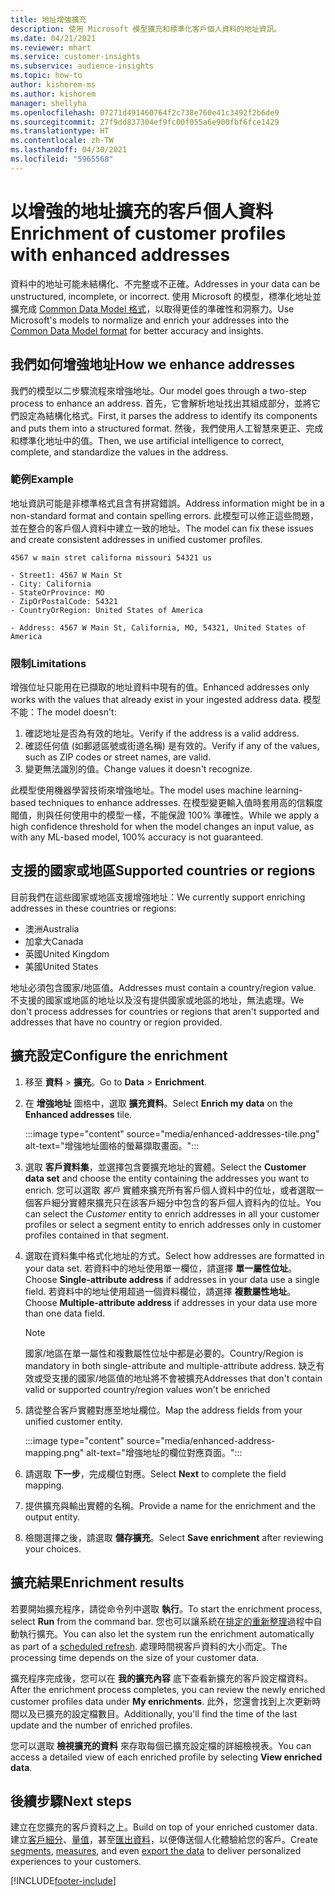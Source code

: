 ```yaml
---
title: 地址增強擴充
description: 使用 Microsoft 模型擴充和標準化客戶個人資料的地址資訊。
ms.date: 04/21/2021
ms.reviewer: mhart
ms.service: customer-insights
ms.subservice: audience-insights
ms.topic: how-to
author: kishorem-ms
ms.author: kishorem
manager: shellyha
ms.openlocfilehash: 07271d491460764f2c738e760e41c3492f2b6de9
ms.sourcegitcommit: 27f9dd837304ef9fc00f055a6e900fbf6fce1429
ms.translationtype: HT
ms.contentlocale: zh-TW
ms.lasthandoff: 04/30/2021
ms.locfileid: "5965568"
---
```

# <a name="enrichment-of-customer-profiles-with-enhanced-addresses"></a><span data-ttu-id="f9299-103">以增強的地址擴充的客戶個人資料</span><span class="sxs-lookup"><span data-stu-id="f9299-103">Enrichment of customer profiles with enhanced addresses</span></span>

<span data-ttu-id="f9299-104">資料中的地址可能未結構化、不完整或不正確。</span><span class="sxs-lookup"><span data-stu-id="f9299-104">Addresses in your data can be unstructured, incomplete, or incorrect.</span></span> <span data-ttu-id="f9299-105">使用 Microsoft 的模型，標準化地址並擴充成 [Common Data Model 格式](/common-data-model/schema/core/applicationcommon/address)，以取得更佳的準確性和洞察力。</span><span class="sxs-lookup"><span data-stu-id="f9299-105">Use Microsoft's models to normalize and enrich your addresses into the [Common Data Model format](/common-data-model/schema/core/applicationcommon/address) for better accuracy and insights.</span></span>

## <a name="how-we-enhance-addresses"></a><span data-ttu-id="f9299-106">我們如何增強地址</span><span class="sxs-lookup"><span data-stu-id="f9299-106">How we enhance addresses</span></span>

<span data-ttu-id="f9299-107">我們的模型以二步驟流程來增強地址。</span><span class="sxs-lookup"><span data-stu-id="f9299-107">Our model goes through a two-step process to enhance an address.</span></span> <span data-ttu-id="f9299-108">首先，它會解析地址找出其組成部分，並將它們設定為結構化格式。</span><span class="sxs-lookup"><span data-stu-id="f9299-108">First, it parses the address to identify its components and puts them into a structured format.</span></span> <span data-ttu-id="f9299-109">然後，我們使用人工智慧來更正、完成和標準化地址中的值。</span><span class="sxs-lookup"><span data-stu-id="f9299-109">Then, we use artificial intelligence to correct, complete, and standardize the values in the address.</span></span>

### <a name="example"></a><span data-ttu-id="f9299-110">範例</span><span class="sxs-lookup"><span data-stu-id="f9299-110">Example</span></span>

<span data-ttu-id="f9299-111">地址資訊可能是非標準格式且含有拼寫錯誤。</span><span class="sxs-lookup"><span data-stu-id="f9299-111">Address information might be in a non-standard format and contain spelling errors.</span></span> <span data-ttu-id="f9299-112">此模型可以修正這些問題，並在整合的客戶個人資料中建立一致的地址。</span><span class="sxs-lookup"><span data-stu-id="f9299-112">The model can fix these issues and create consistent addresses in unified customer profiles.</span></span>

```Input
4567 w main stret californa missouri 54321 us
```

```Output
- Street1: 4567 W Main St
- City: California
- StateOrProvince: MO
- ZipOrPostalCode: 54321
- CountryOrRegion: United States of America

- Address: 4567 W Main St, California, MO, 54321, United States of America
```

### <a name="limitations"></a><span data-ttu-id="f9299-113">限制</span><span class="sxs-lookup"><span data-stu-id="f9299-113">Limitations</span></span>

<span data-ttu-id="f9299-114">增強位址只能用在已擷取的地址資料中現有的值。</span><span class="sxs-lookup"><span data-stu-id="f9299-114">Enhanced addresses only works with the values that already exist in your ingested address data.</span></span> <span data-ttu-id="f9299-115">模型不能：</span><span class="sxs-lookup"><span data-stu-id="f9299-115">The model doesn't:</span></span> 

1. <span data-ttu-id="f9299-116">確認地址是否為有效的地址。</span><span class="sxs-lookup"><span data-stu-id="f9299-116">Verify if the address is a valid address.</span></span>
2. <span data-ttu-id="f9299-117">確認任何值 (如郵遞區號或街道名稱) 是有效的。</span><span class="sxs-lookup"><span data-stu-id="f9299-117">Verify if any of the values, such as ZIP codes or street names, are valid.</span></span>
3. <span data-ttu-id="f9299-118">變更無法識別的值。</span><span class="sxs-lookup"><span data-stu-id="f9299-118">Change values it doesn't recognize.</span></span>

<span data-ttu-id="f9299-119">此模型使用機器學習技術來增強地址。</span><span class="sxs-lookup"><span data-stu-id="f9299-119">The model uses machine learning-based techniques to enhance addresses.</span></span> <span data-ttu-id="f9299-120">在模型變更輸入值時套用高的信賴度閥值，則與任何使用中的模型一樣，不能保證 100% 準確性。</span><span class="sxs-lookup"><span data-stu-id="f9299-120">While we apply a high confidence threshold for when the model changes an input value, as with any ML-based model, 100% accuracy is not guaranteed.</span></span>

## <a name="supported-countries-or-regions"></a><span data-ttu-id="f9299-121">支援的國家或地區</span><span class="sxs-lookup"><span data-stu-id="f9299-121">Supported countries or regions</span></span>

<span data-ttu-id="f9299-122">目前我們在這些國家或地區支援增強地址：</span><span class="sxs-lookup"><span data-stu-id="f9299-122">We currently support enriching addresses in these countries or regions:</span></span> 

- <span data-ttu-id="f9299-123">澳洲</span><span class="sxs-lookup"><span data-stu-id="f9299-123">Australia</span></span>
- <span data-ttu-id="f9299-124">加拿大</span><span class="sxs-lookup"><span data-stu-id="f9299-124">Canada</span></span>
- <span data-ttu-id="f9299-125">英國</span><span class="sxs-lookup"><span data-stu-id="f9299-125">United Kingdom</span></span>
- <span data-ttu-id="f9299-126">美國</span><span class="sxs-lookup"><span data-stu-id="f9299-126">United States</span></span>

<span data-ttu-id="f9299-127">地址必須包含國家/地區值。</span><span class="sxs-lookup"><span data-stu-id="f9299-127">Addresses must contain a country/region value.</span></span> <span data-ttu-id="f9299-128">不支援的國家或地區的地址以及沒有提供國家或地區的地址，無法處理。</span><span class="sxs-lookup"><span data-stu-id="f9299-128">We don't process addresses for countries or regions that aren't supported and addresses that have no country or region provided.</span></span>

## <a name="configure-the-enrichment"></a><span data-ttu-id="f9299-129">擴充設定</span><span class="sxs-lookup"><span data-stu-id="f9299-129">Configure the enrichment</span></span>

1. <span data-ttu-id="f9299-130">移至 **資料** > **擴充**。</span><span class="sxs-lookup"><span data-stu-id="f9299-130">Go to **Data** > **Enrichment**.</span></span>

1. <span data-ttu-id="f9299-131">在 **增強地址** 圖格中，選取 **擴充資料**。</span><span class="sxs-lookup"><span data-stu-id="f9299-131">Select **Enrich my data** on the **Enhanced addresses** tile.</span></span>

   :::image type="content" source="media/enhanced-addresses-tile.png" alt-text="增強地址圖格的螢幕擷取畫面。":::

1. <span data-ttu-id="f9299-133">選取 **客戶資料集**，並選擇包含要擴充地址的實體。</span><span class="sxs-lookup"><span data-stu-id="f9299-133">Select the **Customer data set** and choose the entity containing the addresses you want to enrich.</span></span> <span data-ttu-id="f9299-134">您可以選取 *客戶* 實體來擴充所有客戶個人資料中的位址，或者選取一個客戶細分實體來擴充只在該客戶細分中包含的客戶個人資料內的位址。</span><span class="sxs-lookup"><span data-stu-id="f9299-134">You can select the *Customer* entity to enrich addresses in all your customer profiles or select a segment entity to enrich addresses only in customer profiles contained in that segment.</span></span>

1. <span data-ttu-id="f9299-135">選取在資料集中格式化地址的方式。</span><span class="sxs-lookup"><span data-stu-id="f9299-135">Select how addresses are formatted in your data set.</span></span> <span data-ttu-id="f9299-136">若資料中的地址使用單一欄位，請選擇 **單一屬性位址**。</span><span class="sxs-lookup"><span data-stu-id="f9299-136">Choose **Single-attribute address** if addresses in your data use a single field.</span></span> <span data-ttu-id="f9299-137">若資料中的地址使用超過一個資料欄位，請選擇 **複數屬性地址**。</span><span class="sxs-lookup"><span data-stu-id="f9299-137">Choose **Multiple-attribute address** if addresses in your data use more than one data field.</span></span>

   > [!NOTE]
   > <span data-ttu-id="f9299-138">國家/地區在單一屬性和複數屬性位址中都是必要的。</span><span class="sxs-lookup"><span data-stu-id="f9299-138">Country/Region is mandatory in both single-attribute and multiple-attribute address.</span></span> <span data-ttu-id="f9299-139">缺乏有效或受支援的國家/地區值的地址將不會被擴充</span><span class="sxs-lookup"><span data-stu-id="f9299-139">Addresses that don't contain valid or supported country/region values won't be enriched</span></span>

1.  <span data-ttu-id="f9299-140">請從整合客戶實體對應至地址欄位。</span><span class="sxs-lookup"><span data-stu-id="f9299-140">Map the address fields from your unified customer entity.</span></span>

    :::image type="content" source="media/enhanced-address-mapping.png" alt-text="增強地址的欄位對應頁面。":::

1. <span data-ttu-id="f9299-142">請選取 **下一步**，完成欄位對應。</span><span class="sxs-lookup"><span data-stu-id="f9299-142">Select **Next** to complete the field mapping.</span></span>

1. <span data-ttu-id="f9299-143">提供擴充與輸出實體的名稱。</span><span class="sxs-lookup"><span data-stu-id="f9299-143">Provide a name for the enrichment and the output entity.</span></span>

1. <span data-ttu-id="f9299-144">檢閱選擇之後，請選取 **儲存擴充**。</span><span class="sxs-lookup"><span data-stu-id="f9299-144">Select **Save enrichment** after reviewing your choices.</span></span>

## <a name="enrichment-results"></a><span data-ttu-id="f9299-145">擴充結果</span><span class="sxs-lookup"><span data-stu-id="f9299-145">Enrichment results</span></span>

<span data-ttu-id="f9299-146">若要開始擴充程序，請從命令列中選取 **執行**。</span><span class="sxs-lookup"><span data-stu-id="f9299-146">To start the enrichment process, select **Run** from the command bar.</span></span> <span data-ttu-id="f9299-147">您也可以讓系統在[排定的重新整理](system.md#schedule-tab)過程中自動執行擴充。</span><span class="sxs-lookup"><span data-stu-id="f9299-147">You can also let the system run the enrichment automatically as part of a [scheduled refresh](system.md#schedule-tab).</span></span> <span data-ttu-id="f9299-148">處理時間視客戶資料的大小而定。</span><span class="sxs-lookup"><span data-stu-id="f9299-148">The processing time depends on the size of your customer data.</span></span>

<span data-ttu-id="f9299-149">擴充程序完成後，您可以在 **我的擴充內容** 底下查看新擴充的客戶設定檔資料。</span><span class="sxs-lookup"><span data-stu-id="f9299-149">After the enrichment process completes, you can review the newly enriched customer profiles data under **My enrichments**.</span></span> <span data-ttu-id="f9299-150">此外，您還會找到上次更新時間以及已擴充的設定檔數目。</span><span class="sxs-lookup"><span data-stu-id="f9299-150">Additionally, you'll find the time of the last update and the number of enriched profiles.</span></span>

<span data-ttu-id="f9299-151">您可以選取 **檢視擴充的資料** 來存取每個已擴充設定檔的詳細檢視表。</span><span class="sxs-lookup"><span data-stu-id="f9299-151">You can access a detailed view of each enriched profile by selecting **View enriched data**.</span></span>

## <a name="next-steps"></a><span data-ttu-id="f9299-152">後續步驟</span><span class="sxs-lookup"><span data-stu-id="f9299-152">Next steps</span></span>

<span data-ttu-id="f9299-153">建立在您擴充的客戶資料之上。</span><span class="sxs-lookup"><span data-stu-id="f9299-153">Build on top of your enriched customer data.</span></span> <span data-ttu-id="f9299-154">建立[客戶細分](segments.md)、[量值](measures.md)，甚至[匯出資料](export-destinations.md)，以便傳送個人化體驗給您的客戶。</span><span class="sxs-lookup"><span data-stu-id="f9299-154">Create [segments](segments.md), [measures](measures.md), and even [export the data](export-destinations.md) to deliver personalized experiences to your customers.</span></span>

[!INCLUDE[footer-include](../includes/footer-banner.md)]
